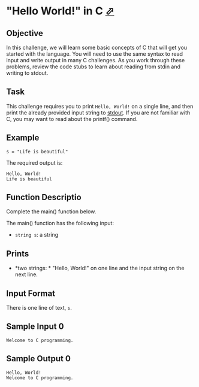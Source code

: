 # "Hello World!" in C [⬀](https://www.hackerrank.com/challenges/hello-world-c)

## Objective

In this challenge, we will learn some basic concepts of C that will get you started 
with the language. You will need to use the same syntax to read input and write output 
in many C challenges. As you work through these problems, review the code stubs to 
learn about reading from stdin and writing to stdout.

## Task

This challenge requires you to print `Hello, World!` on a single line, and then print 
the already provided input string to 
[stdout](https://en.wikipedia.org/wiki/Standard_streams#Standard_output_.28stdout.29). 
If you are not familiar with C, you may want to read about the printf() command.

## Example
```
s = "Life is beautiful"
```

The required output is:
```
Hello, World!  
Life is beautiful  
```

## Function Descriptio

Complete the main() function below.

The main() function has the following input:

- `string s`: a string

## Prints

- *two strings: * "Hello, World!" on one line and the input string on the next line.

## Input Format

There is one line of text, `s`.

## Sample Input 0
```
Welcome to C programming.
```

## Sample Output 0
```
Hello, World!
Welcome to C programming.
```
